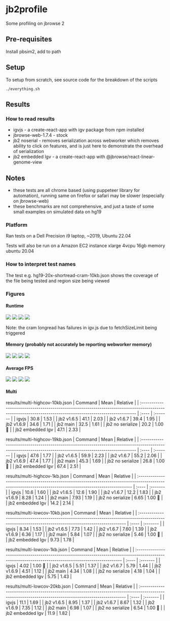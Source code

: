# jb2profile

Some profiling on jbrowse 2

## Pre-requisites

Install pbsim2, add to path

## Setup

To setup from scratch, see source code for the breakdown of the scripts

```
./everything.sh
```

## Results

### How to read results

- igvjs - a create-react-app with igv package from npm installed
- jbrowse-web-1.7.4 - stock
- jb2 noserial - removes serialization across webworker which removes ability
  to click on features, and is just here to demonstrate the overhead of
  serialization
- jb2 embedded lgv - a create-react-app with @jbrowse/react-linear-genome-view

## Notes

- these tests are all chrome based (using puppeteer library for automation),
  running same on firefox or safari may be slower (especially on jbrowse-web)
- these benchmarks are not comprehensive, and just a taste of some small
  examples on simulated data on hg19

### Platform

Ran tests on a Dell Precision i9 laptop, ~2019, Ubuntu 22.04

Tests will also be run on a Amazon EC2 instance xlarge 4vcpu 16gb memory ubuntu 20.04

### How to interpret test names

The test e.g. hg19-20x-shortread-cram-10kb.json shows the coverage of the file
being tested and region size being viewed

### Figures

#### Runtime

![](img/bam_sr.png)
![](img/bam_lr.png)
![](img/cram_sr.png)
![](img/cram_lr.png)

Note: the cram longread has failures in igv.js due to fetchSizeLimit being
triggered

#### Memory (probably not accurately be reporting webworker memory)

![](img/bam_sr_memory.png)
![](img/bam_lr_memory.png)
![](img/cram_sr_memory.png)
![](img/cram_lr_memory.png)

#### Average FPS

![](img/bam_sr_average_fps.png)
![](img/bam_lr_average_fps.png)
![](img/cram_sr_average_fps.png)
![](img/cram_lr_average_fps.png)

#### Multi

results/multi-highcov-10kb.json
| Command | Mean | Relative |
| :--------------------------------------------------------------------------------------------------------------------------------------------------------- | :---- | :------- |
| igvjs | 30.8 | 1.53 |
| jb2 v1.6.5 | 41.1 | 2.03 |
| jb2 v1.6.7 | 39.4 | 1.95 |
| jb2 v1.6.9 | 34.6 | 1.71 |
| jb2 main | 32.5 | 1.61 |
| jb2 no serialize | 20.2 | 1.00 🍏 |
| jb2 embedded lgv | 47.1 | 2.33 |

results/multi-highcov-19kb.json
| Command | Mean | Relative |
| :--------------------------------------------------------------------------------------------------------------------------------------------------------- | :---- | :------- |
| igvjs | 47.6 | 1.77 |
| jb2 v1.6.5 | 59.9 | 2.23 |
| jb2 v1.6.7 | 55.2 | 2.06 |
| jb2 v1.6.9 | 47.4 | 1.77 |
| jb2 main | 45.3 | 1.69 |
| jb2 no serialize | 26.8 | 1.00 🍏 |
| jb2 embedded lgv | 67.4 | 2.51 |

results/multi-highcov-1kb.json
| Command | Mean | Relative |
| :--------------------------------------------------------------------------------------------------------------------------------------------------------- | :---- | :------- |
| igvjs | 10.6 | 1.60 |
| jb2 v1.6.5 | 12.6 | 1.90 |
| jb2 v1.6.7 | 12.2 | 1.83 |
| jb2 v1.6.9 | 8.28 | 1.24 |
| jb2 main | 7.93 | 1.19 |
| jb2 no serialize | 6.65 | 1.00 🍏 |
| jb2 embedded lgv | 14.2 | 2.14 |

results/multi-lowcov-10kb.json
| Command | Mean | Relative |
| :----------------------------------------------------------------------------------------------------------------------------------------------------- | :---- | :------- |
| igvjs | 8.34 | 1.53 |
| jb2 v1.6.5 | 7.73 | 1.42 |
| jb2 v1.6.7 | 7.60 | 1.39 |
| jb2 v1.6.9 | 6.36 | 1.17 |
| jb2 main | 5.84 | 1.07 |
| jb2 no serialize | 5.46 | 1.00 🍏 |
| jb2 embedded lgv | 9.73 | 1.78 |

results/multi-lowcov-1kb.json
| Command | Mean | Relative |
| :----------------------------------------------------------------------------------------------------------------------------------------------------- | :---- | :------- |
| igvjs | 4.02 | 1.00 🍏 |
| jb2 v1.6.5 | 5.51 | 1.37 |
| jb2 v1.6.7 | 5.79 | 1.44 |
| jb2 v1.6.9 | 4.51 | 1.12 |
| jb2 main | 4.34 | 1.08 |
| jb2 no serialize | 4.18 | 1.04 |
| jb2 embedded lgv | 5.75 | 1.43 |

results/multi-lowcov-20kb.json
| Command | Mean | Relative |
| :----------------------------------------------------------------------------------------------------------------------------------------------------- | :---- | :------- |
| igvjs | 11.1 | 1.69 |
| jb2 v1.6.5 | 8.95 | 1.37 |
| jb2 v1.6.7 | 8.67 | 1.32 |
| jb2 v1.6.9 | 7.35 | 1.12 |
| jb2 main | 6.98 | 1.07 |
| jb2 no serialize | 6.54 | 1.00 🍏 |
| jb2 embedded lgv | 11.9 | 1.82 |
